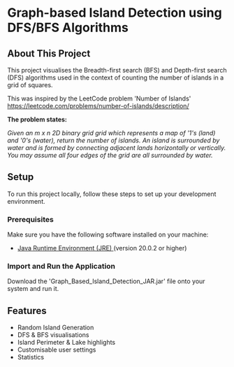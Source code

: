 # Graph-based Island Detection using DFS/BFS Algorithms


## About This Project
This project visualises the Breadth-first search (BFS) and Depth-first search (DFS) algorithms used in the context of counting the number of islands in a grid of squares.

This was inspired by the LeetCode problem 'Number of Islands' https://leetcode.com/problems/number-of-islands/description/

**The problem states:**

*Given an m x n 2D binary grid grid which represents a map of '1's (land) and '0's (water), return the number of islands.
An island is surrounded by water and is formed by connecting adjacent lands horizontally or vertically. You may assume all four edges of the grid are all surrounded by water.*


## Setup
To run this project locally, follow these steps to set up your development environment.

### Prerequisites
Make sure you have the following software installed on your machine:

- [Java Runtime Environment (JRE) ](https://www.oracle.com/java/technologies/javase-downloads.html) (version 20.0.2 or higher)

### Import and Run the Application
Download the 'Graph_Based_Island_Detection_JAR.jar' file onto your system and run it.


## Features
- Random Island Generation
- DFS & BFS visualisations
- Island Perimeter & Lake highlights
- Customisable user settings
- Statistics


